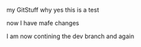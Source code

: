 my GitStuff
why yes this is a test


now I have mafe changes

I am now contining the dev branch 
and again 

